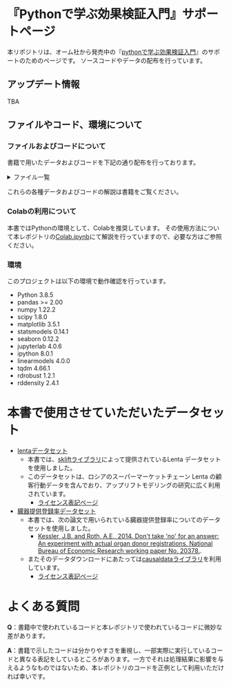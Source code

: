 # 『Pythonで学ぶ効果検証入門』サポートページ

本リポジトリは、オーム社から発売中の『[pythonで学ぶ効果検証入門](hogehoge)』のサポートのためのページです。
ソースコードやデータの配布を行っています。


## アップデート情報
TBA

## ファイルやコード、環境について
### ファイルおよびコードについて
書籍で用いたデータおよびコードを下記の通り配布を行っております。

<details>
<summary>ファイル一覧</summary>

- data/: 本書で分析に使用するデータファイルを格納するフォルダです。
  - lenta_dataset.csv: 後述するLentaデータセットを本書の分析用途に合わせて整形したファイルです。
  - ch2_logdata.csv: 2章で行う分析用に著者側で人工的に作成したデータファイルです。
  - ch3_cluster_trial.csv: 3章で行うクラスター分析用に著者側で人工的に作成したデータファイルです。
  - ch3_noncompliance_abtest.csv: 3章で行うNon-compliance分析用に著者側で人工的に作成したデータファイルです。
  - ch3_stratified_trial.csv: 3章で行う層化A/Bテスト分析用に著者側で人工的に作成したデータファイルです。
  - ch4_organ_donations_full.csv: 4章で行うDID分析用に後述する臓器提供登録率データセットを本書の分析用途に合わせて整形したファイルです。
  - ch4_organ_donations_short.csv: 4章で行うDID分析用に後述する臓器提供登録率データセットを本書の分析用途に合わせて整形したファイルです。
  - ch5_coupon.csv: 5章で行う分析用に著者側で人工的に作成したデータファイルです。
  - ch5_coupon_v2.csv: 5章で行う分析用に著者側で人工的に作成したデータファイルです。
- notebooks/: 本書で分析に用いたJupyter Notebookファイルを格納するフォルダです。
  - chapter0_dataset.ipynb: 上述の著者側で人工的に作成したデータの作成用ファイルです。
  - chapter2.ipynb: 書籍の第2章で解説した分析に対応します。
  - chapter3_abtest_detail.ipynb: 書籍の第3章で解説した分析に対応します。
  - chapter4_did.ipynb: 書籍の第4章で解説した分析に対応します。
  - chapter5_rdd.ipynb: 書籍の第5章で解説した分析に対応します。
  - colab.ipynb: Google Colaboratory(Colab)の使い方について説明をしています。
- pyproject.toml: プロジェクトの依存関係を管理するための設定ファイルです。
- poetry.lock: プロジェクトの依存関係のバージョンを固定するためのロックファイルです。
</details>

これらの各種データおよびコードの解説は書籍をご覧ください。

### Colabの利用について
本書ではPythonの環境として、Colabを推奨しています。
その使用方法について本レポジトリの[Colab.ipynb](https://github.com/HirotakeIto/intro_to_impact_evaluation_with_python/blob/main/notebooks/Colab.ipynb)にて解説を行っていますので、必要な方はご参照ください。


### 環境
このプロジェクトは以下の環境で動作確認を行っています。
- Python 3.8.5
- pandas >= 2.00
- numpy 1.22.2
- scipy 1.8.0
- matplotlib 3.5.1
- statsmodels 0.14.1
- seaborn 0.12.2
- jupyterlab 4.0.6
- ipython 8.0.1
- linearmodels 4.0.0
- tqdm 4.66.1
- rdrobust 1.2.1
- rddensity 2.4.1

# 本書で使用させていただいたデータセット

* [lentaデータセット](https://www.uplift-modeling.com/en/latest/api/datasets/fetch_lenta.html)
  * 本書では、[skliftライブラリ](https://www.uplift-modeling.com/)によって提供されているLenta データセットを使用しました。
  * このデータセットは、ロシアのスーパーマーケットチェーン Lenta の顧客行動データを含んでおり、アップリフトモデリングの研究に広く利用されています。
    * [ライセンス表記ページ](https://github.com/maks-sh/scikit-uplift/blob/master/LICENSE)
* [臓器提供登録率データセット](https://github.com/NickCH-K/causaldata/tree/main/Python/causaldata/organ_donations)
  * 本書では、次の論文で用いられている臓器提供登録率についてのデータセットを使用しました。
      * [Kessler, J.B. and Roth, A.E., 2014. Don't take 'no' for an answer: An experiment with actual organ donor registrations. National Bureau of Economic Research working paper No. 20378.](https://www.nber.org/papers/w20378).
  * またそのデータダウンロードにあたっては[causaldataライブラリ](https://github.com/NickCH-K/causaldata)を利用しています。
    * [ライセンス表記ページ](https://github.com/NickCH-K/causaldata/blob/main/Python/setup.py)

# よくある質問
**Q**：書籍中で使われているコードと本レポジトリで使われているコードに微妙な差があります。

**A**：書籍で示したコードは分かりやすさを重視し、一部実際に実行しているコードと異なる表記をしているところがあります。一方でそれは処理結果に影響を与えるようなものではないため、本レポジトリのコードを正例として利用いただければ幸いです。
